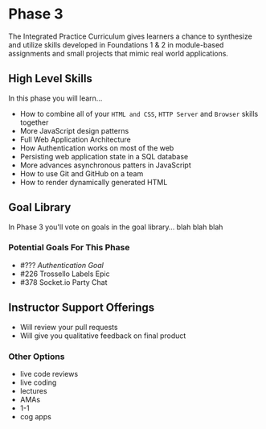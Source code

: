 # Phase 3

The Integrated Practice Curriculum gives learners a chance to synthesize and
utilize skills developed in Foundations 1 & 2 in module-based assignments and
small projects that mimic real world applications.

## High Level Skills

In this phase you will learn…

- How to combine all of your `HTML and CSS`, `HTTP Server` and `Browser` skills
together
- More JavaScript design patterns
- Full Web Application Architecture
- How Authentication works on most of the web
- Persisting web application state in a SQL database
- More advances asynchronous patters in JavaScript
- How to use Git and GitHub on a team
- How to render dynamically generated HTML


## Goal Library

In Phase 3 you'll vote on goals in the goal library… blah blah blah


### Potential Goals For This Phase


- #??? _Authentication Goal_
- #226 Trossello Labels Epic
- #378 Socket.io Party Chat



## Instructor Support Offerings

- Will review your pull requests
- Will give you qualitative feedback on final product

### Other Options

- live code reviews
- live coding
- lectures
- AMAs
- 1-1
- cog apps
